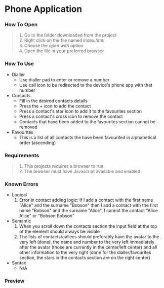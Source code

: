 # Phone Application

### How To Open
> 1. Go to the folder downloaded from the project
> 2. Right click on the file named _index.html_
> 3. Choose the _open with_ option
> 4. Open the file in your preferred browser

### How To Use
- Dialler
	- Use dialler pad to enter or remove a number
	- Use call icon to be redirected to the device's phone app with that number
- Contacts
	- Fill in the desired contacts details
	- Press the _+_ icon to add the contact
	- Press a contact's star icon to add it to the favourites section
	- Press a contact's cross icon to remove the contact
	- Contacts that have been added to the favourites section cannot be removed
- Favourites
	- This is a list of all contacts the have been favourited in alphabetical order (ascending)
	
### Requirements
> 1. This projects requires a browser to run
> 2. The browser must have Javascript available and enabled

### Known Errors
- Logical
	1. Error in contact adding logic: If I add a contact with the first name "Alice" and the surname "Bobson" then I add a contact with the first name "Bobson" and the surname "Alice", I cannot the contact "Alice Alice" or "Bobson Bobson"
- Semantic
	1. When you scroll down the contacts section the input field at the top of the element should always be visible
	2. The lists of contacts/callees should preferably have the avatar to the very left (done), the name and number to the very left immadiately after the avatar (those are currently in the center/left center) and all other information to the very right (done for the dialler/favourites section, the stars in the contacts section are on the right center)
- Syntax
	- N/A

### Preview
